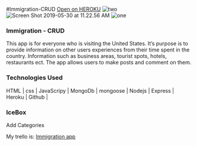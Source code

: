 #Immigration-CRUD
[Open on HEROKU](http://payamcrud.herokuapp.com)
![two](https://i.imgur.com/NLzEnYK.png)
![Screen Shot 2019-05-30 at 11.22.56 AM](https://i.imgur.com/VOL26p3.png)
![one](https://i.imgur.com/ydsOBP7.png)
### Immigration - CRUD


This app is for everyone who is visiting the United States.  It’s purpose is to provide information on other users experiences from their time spent in the country.  Information such as  business areas, tourist spots, hotels, restaurants ect. The app allows users to make posts and comment on them.

### Technologies Used
HTML | css | JavaScripy | 
MongoDb | mongoose | Nodejs |
Express | Heroku | Github | 



### IceBox

Add Categories 


My trello is: [Immigration app](https://trello.com/b/l7LRvVzm/immigration)
